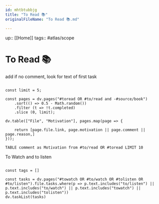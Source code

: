 ```yaml
---
id: mhtbtubbjg
title: "To Read 📚"
originalFileName: "To Read 📚.md"

---
```


up:: [[Home]]
tags:: #atlas/scope

# To Read 📚

add if no comment, look for text of first task

```dataviewjs

const limit = 5;

const pages = dv.pages("#toread OR #to/read and -#source/book")
    .sort(() => 0.5 - Math.random())
    .filter (t => !t.completed)
    .slice (0, limit);

dv.table(["File", "Motivation"], pages.map(page => {

	return [page.file.link, page.motivation || page.comment || page.reason,]
}));

```

```dataview
TABLE comment as Motivation from #to/read OR #toread LIMIT 10
```

To Watch and to listen

```dataviewjs

const tags = []

const tasks = dv.pages("#towatch OR #to/watch OR #tolisten OR #to/listen").file.tasks.where(p => p.text.includes("to/listen") || p.text.includes("to/watch") || p.text.includes("towatch") || p.text.includes("tolisten"))
dv.taskList(tasks)
```
